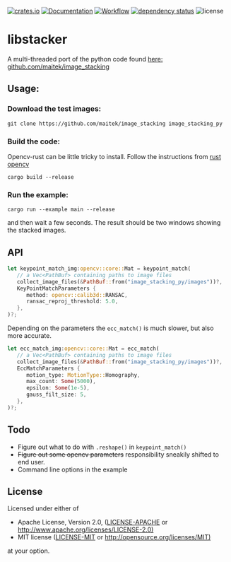 [![crates.io](https://img.shields.io/crates/v/libstacker.svg)](https://crates.io/crates/libstacker)
[![Documentation](https://docs.rs/libstacker/badge.svg)](https://docs.rs/libstacker)
[![Workflow](https://github.com/eadf/libstacker.rs/workflows/Rust/badge.svg)](https://github.com/eadf/libstacker.rs/workflows/Rust/badge.svg)
[![dependency status](https://deps.rs/crate/libstacker/0.0.3/status.svg)](https://deps.rs/crate/libstacker/0.0.3)
![license](https://img.shields.io/crates/l/libstacker)

# libstacker
A multi-threaded port of the python code found [here: github.com/maitek/image_stacking](https://github.com/maitek/image_stacking) 

## Usage:
### Download the test images:

```git clone https://github.com/maitek/image_stacking image_stacking_py```

### Build the code:
Opencv-rust can be little tricky to install. Follow the instructions from [rust opencv](https://crates.io/crates/opencv)

```cargo build --release```

### Run the example:

```cargo run --example main --release```

and then wait a few seconds. The result should be two windows showing the stacked images.

## API
```rust
let keypoint_match_img:opencv::core::Mat = keypoint_match(
   // a Vec<PathBuf> containing paths to image files
   collect_image_files(&PathBuf::from("image_stacking_py/images"))?,
   KeyPointMatchParameters {
      method: opencv::calib3d::RANSAC,
      ransac_reproj_threshold: 5.0,
   },
)?;
```

Depending on the parameters the `ecc_match()` is much slower, but also more accurate. 
```rust
let ecc_match_img:opencv::core::Mat = ecc_match(
   // a Vec<PathBuf> containing paths to image files
   collect_image_files(&PathBuf::from("image_stacking_py/images"))?,
   EccMatchParameters {
      motion_type: MotionType::Homography,
      max_count: Some(5000),
      epsilon: Some(1e-5),
      gauss_filt_size: 5,
   },
)?;
```

## Todo

* Figure out what to do with `.reshape()` in `keypoint_match()`
* ~~Figure out some opencv parameters~~ responsibility sneakily shifted to end user.
* Command line options in the example

## License

Licensed under either of

* Apache License, Version 2.0, ([LICENSE-APACHE](LICENSE-APACHE) or <http://www.apache.org/licenses/LICENSE-2.0)>
* MIT license ([LICENSE-MIT](LICENSE-MIT) or <http://opensource.org/licenses/MIT)>

at your option.
